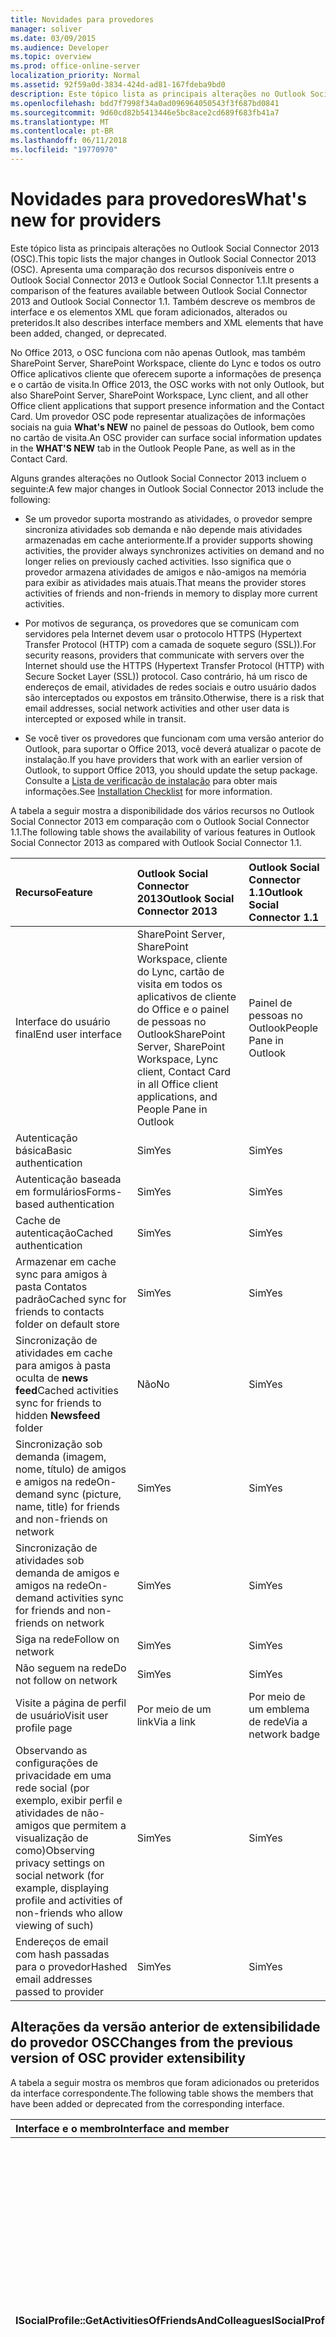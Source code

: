 ```yaml
---
title: Novidades para provedores
manager: soliver
ms.date: 03/09/2015
ms.audience: Developer
ms.topic: overview
ms.prod: office-online-server
localization_priority: Normal
ms.assetid: 92f59a0d-3834-424d-ad81-167fdeba9bd0
description: Este tópico lista as principais alterações no Outlook Social Connector 2013 (OSC). Apresenta uma comparação dos recursos disponíveis entre o Outlook Social Connector 2013 e Outlook Social Connector 1.1.
ms.openlocfilehash: bdd7f7998f34a0ad096964050543f3f687bd0841
ms.sourcegitcommit: 9d60cd82b5413446e5bc8ace2cd689f683fb41a7
ms.translationtype: MT
ms.contentlocale: pt-BR
ms.lasthandoff: 06/11/2018
ms.locfileid: "19770970"
---
```

# <a name="whats-new-for-providers"></a><span data-ttu-id="fa297-104">Novidades para provedores</span><span class="sxs-lookup"><span data-stu-id="fa297-104">What's new for providers</span></span>

<span data-ttu-id="fa297-105">Este tópico lista as principais alterações no Outlook Social Connector 2013 (OSC).</span><span class="sxs-lookup"><span data-stu-id="fa297-105">This topic lists the major changes in Outlook Social Connector 2013 (OSC).</span></span> <span data-ttu-id="fa297-106">Apresenta uma comparação dos recursos disponíveis entre o Outlook Social Connector 2013 e Outlook Social Connector 1.1.</span><span class="sxs-lookup"><span data-stu-id="fa297-106">It presents a comparison of the features available between Outlook Social Connector 2013 and Outlook Social Connector 1.1.</span></span> <span data-ttu-id="fa297-107">Também descreve os membros de interface e os elementos XML que foram adicionados, alterados ou preteridos.</span><span class="sxs-lookup"><span data-stu-id="fa297-107">It also describes interface members and XML elements that have been added, changed, or deprecated.</span></span> 
  
<span data-ttu-id="fa297-108">No Office 2013, o OSC funciona com não apenas Outlook, mas também SharePoint Server, SharePoint Workspace, cliente do Lync e todos os outro Office aplicativos cliente que oferecem suporte a informações de presença e o cartão de visita.</span><span class="sxs-lookup"><span data-stu-id="fa297-108">In Office 2013, the OSC works with not only Outlook, but also SharePoint Server, SharePoint Workspace, Lync client, and all other Office client applications that support presence information and the Contact Card.</span></span> <span data-ttu-id="fa297-109">Um provedor OSC pode representar atualizações de informações sociais na guia **What's NEW** no painel de pessoas do Outlook, bem como no cartão de visita.</span><span class="sxs-lookup"><span data-stu-id="fa297-109">An OSC provider can surface social information updates in the **WHAT'S NEW** tab in the Outlook People Pane, as well as in the Contact Card.</span></span> 
  
<span data-ttu-id="fa297-110">Alguns grandes alterações no Outlook Social Connector 2013 incluem o seguinte:</span><span class="sxs-lookup"><span data-stu-id="fa297-110">A few major changes in Outlook Social Connector 2013 include the following:</span></span> 
  
- <span data-ttu-id="fa297-111">Se um provedor suporta mostrando as atividades, o provedor sempre sincroniza atividades sob demanda e não depende mais atividades armazenadas em cache anteriormente.</span><span class="sxs-lookup"><span data-stu-id="fa297-111">If a provider supports showing activities, the provider always synchronizes activities on demand and no longer relies on previously cached activities.</span></span> <span data-ttu-id="fa297-112">Isso significa que o provedor armazena atividades de amigos e não-amigos na memória para exibir as atividades mais atuais.</span><span class="sxs-lookup"><span data-stu-id="fa297-112">That means the provider stores activities of friends and non-friends in memory to display more current activities.</span></span>
    
- <span data-ttu-id="fa297-113">Por motivos de segurança, os provedores que se comunicam com servidores pela Internet devem usar o protocolo HTTPS (Hypertext Transfer Protocol (HTTP) com a camada de soquete seguro (SSL)).</span><span class="sxs-lookup"><span data-stu-id="fa297-113">For security reasons, providers that communicate with servers over the Internet should use the HTTPS (Hypertext Transfer Protocol (HTTP) with Secure Socket Layer (SSL)) protocol.</span></span> <span data-ttu-id="fa297-114">Caso contrário, há um risco de endereços de email, atividades de redes sociais e outro usuário dados são interceptados ou expostos em trânsito.</span><span class="sxs-lookup"><span data-stu-id="fa297-114">Otherwise, there is a risk that email addresses, social network activities and other user data is intercepted or exposed while in transit.</span></span>
    
- <span data-ttu-id="fa297-115">Se você tiver os provedores que funcionam com uma versão anterior do Outlook, para suportar o Office 2013, você deverá atualizar o pacote de instalação.</span><span class="sxs-lookup"><span data-stu-id="fa297-115">If you have providers that work with an earlier version of Outlook, to support Office 2013, you should update the setup package.</span></span> <span data-ttu-id="fa297-116">Consulte a [Lista de verificação de instalação](installation-checklist.md) para obter mais informações.</span><span class="sxs-lookup"><span data-stu-id="fa297-116">See [Installation Checklist](installation-checklist.md) for more information.</span></span> 
    
<span data-ttu-id="fa297-117">A tabela a seguir mostra a disponibilidade dos vários recursos no Outlook Social Connector 2013 em comparação com o Outlook Social Connector 1.1.</span><span class="sxs-lookup"><span data-stu-id="fa297-117">The following table shows the availability of various features in Outlook Social Connector 2013 as compared with Outlook Social Connector 1.1.</span></span>
  
|<span data-ttu-id="fa297-118">**Recurso**</span><span class="sxs-lookup"><span data-stu-id="fa297-118">**Feature**</span></span>|<span data-ttu-id="fa297-119">**Outlook Social Connector 2013**</span><span class="sxs-lookup"><span data-stu-id="fa297-119">**Outlook Social Connector 2013**</span></span>|<span data-ttu-id="fa297-120">**Outlook Social Connector 1.1**</span><span class="sxs-lookup"><span data-stu-id="fa297-120">**Outlook Social Connector 1.1**</span></span>|
|:-----|:-----|:-----|
|<span data-ttu-id="fa297-121">Interface do usuário final</span><span class="sxs-lookup"><span data-stu-id="fa297-121">End user interface</span></span>  <br/> |<span data-ttu-id="fa297-122">SharePoint Server, SharePoint Workspace, cliente do Lync, cartão de visita em todos os aplicativos de cliente do Office e o painel de pessoas no Outlook</span><span class="sxs-lookup"><span data-stu-id="fa297-122">SharePoint Server, SharePoint Workspace, Lync client, Contact Card in all Office client applications, and People Pane in Outlook</span></span>  <br/> |<span data-ttu-id="fa297-123">Painel de pessoas no Outlook</span><span class="sxs-lookup"><span data-stu-id="fa297-123">People Pane in Outlook</span></span>  <br/> |
|<span data-ttu-id="fa297-124">Autenticação básica</span><span class="sxs-lookup"><span data-stu-id="fa297-124">Basic authentication</span></span>  <br/> |<span data-ttu-id="fa297-125">Sim</span><span class="sxs-lookup"><span data-stu-id="fa297-125">Yes</span></span>  <br/> |<span data-ttu-id="fa297-126">Sim</span><span class="sxs-lookup"><span data-stu-id="fa297-126">Yes</span></span>  <br/> |
|<span data-ttu-id="fa297-127">Autenticação baseada em formulários</span><span class="sxs-lookup"><span data-stu-id="fa297-127">Forms-based authentication</span></span>  <br/> |<span data-ttu-id="fa297-128">Sim</span><span class="sxs-lookup"><span data-stu-id="fa297-128">Yes</span></span>  <br/> |<span data-ttu-id="fa297-129">Sim</span><span class="sxs-lookup"><span data-stu-id="fa297-129">Yes</span></span>  <br/> |
|<span data-ttu-id="fa297-130">Cache de autenticação</span><span class="sxs-lookup"><span data-stu-id="fa297-130">Cached authentication</span></span>  <br/> |<span data-ttu-id="fa297-131">Sim</span><span class="sxs-lookup"><span data-stu-id="fa297-131">Yes</span></span>  <br/> |<span data-ttu-id="fa297-132">Sim</span><span class="sxs-lookup"><span data-stu-id="fa297-132">Yes</span></span>  <br/> |
|<span data-ttu-id="fa297-133">Armazenar em cache sync para amigos à pasta Contatos padrão</span><span class="sxs-lookup"><span data-stu-id="fa297-133">Cached sync for friends to contacts folder on default store</span></span>  <br/> |<span data-ttu-id="fa297-134">Sim</span><span class="sxs-lookup"><span data-stu-id="fa297-134">Yes</span></span>  <br/> |<span data-ttu-id="fa297-135">Sim</span><span class="sxs-lookup"><span data-stu-id="fa297-135">Yes</span></span>  <br/> |
|<span data-ttu-id="fa297-136">Sincronização de atividades em cache para amigos à pasta oculta de **news feed**</span><span class="sxs-lookup"><span data-stu-id="fa297-136">Cached activities sync for friends to hidden **Newsfeed** folder</span></span>  <br/> |<span data-ttu-id="fa297-137">Não</span><span class="sxs-lookup"><span data-stu-id="fa297-137">No</span></span>  <br/> |<span data-ttu-id="fa297-138">Sim</span><span class="sxs-lookup"><span data-stu-id="fa297-138">Yes</span></span>  <br/> |
|<span data-ttu-id="fa297-139">Sincronização sob demanda (imagem, nome, título) de amigos e amigos na rede</span><span class="sxs-lookup"><span data-stu-id="fa297-139">On-demand sync (picture, name, title) for friends and non-friends on network</span></span>  <br/> |<span data-ttu-id="fa297-140">Sim</span><span class="sxs-lookup"><span data-stu-id="fa297-140">Yes</span></span>  <br/> |<span data-ttu-id="fa297-141">Sim</span><span class="sxs-lookup"><span data-stu-id="fa297-141">Yes</span></span>  <br/> |
|<span data-ttu-id="fa297-142">Sincronização de atividades sob demanda de amigos e amigos na rede</span><span class="sxs-lookup"><span data-stu-id="fa297-142">On-demand activities sync for friends and non-friends on network</span></span>  <br/> |<span data-ttu-id="fa297-143">Sim</span><span class="sxs-lookup"><span data-stu-id="fa297-143">Yes</span></span>  <br/> |<span data-ttu-id="fa297-144">Sim</span><span class="sxs-lookup"><span data-stu-id="fa297-144">Yes</span></span>  <br/> |
|<span data-ttu-id="fa297-145">Siga na rede</span><span class="sxs-lookup"><span data-stu-id="fa297-145">Follow on network</span></span>  <br/> |<span data-ttu-id="fa297-146">Sim</span><span class="sxs-lookup"><span data-stu-id="fa297-146">Yes</span></span>  <br/> |<span data-ttu-id="fa297-147">Sim</span><span class="sxs-lookup"><span data-stu-id="fa297-147">Yes</span></span>  <br/> |
|<span data-ttu-id="fa297-148">Não seguem na rede</span><span class="sxs-lookup"><span data-stu-id="fa297-148">Do not follow on network</span></span>  <br/> |<span data-ttu-id="fa297-149">Sim</span><span class="sxs-lookup"><span data-stu-id="fa297-149">Yes</span></span>  <br/> |<span data-ttu-id="fa297-150">Sim</span><span class="sxs-lookup"><span data-stu-id="fa297-150">Yes</span></span>  <br/> |
|<span data-ttu-id="fa297-151">Visite a página de perfil de usuário</span><span class="sxs-lookup"><span data-stu-id="fa297-151">Visit user profile page</span></span>  <br/> |<span data-ttu-id="fa297-152">Por meio de um link</span><span class="sxs-lookup"><span data-stu-id="fa297-152">Via a link</span></span>  <br/> |<span data-ttu-id="fa297-153">Por meio de um emblema de rede</span><span class="sxs-lookup"><span data-stu-id="fa297-153">Via a network badge</span></span>  <br/> |
|<span data-ttu-id="fa297-154">Observando as configurações de privacidade em uma rede social (por exemplo, exibir perfil e atividades de não-amigos que permitem a visualização de como)</span><span class="sxs-lookup"><span data-stu-id="fa297-154">Observing privacy settings on social network (for example, displaying profile and activities of non-friends who allow viewing of such)</span></span>  <br/> |<span data-ttu-id="fa297-155">Sim</span><span class="sxs-lookup"><span data-stu-id="fa297-155">Yes</span></span>  <br/> |<span data-ttu-id="fa297-156">Sim</span><span class="sxs-lookup"><span data-stu-id="fa297-156">Yes</span></span>  <br/> |
|<span data-ttu-id="fa297-157">Endereços de email com hash passadas para o provedor</span><span class="sxs-lookup"><span data-stu-id="fa297-157">Hashed email addresses passed to provider</span></span>  <br/> |<span data-ttu-id="fa297-158">Sim</span><span class="sxs-lookup"><span data-stu-id="fa297-158">Yes</span></span>  <br/> |<span data-ttu-id="fa297-159">Sim</span><span class="sxs-lookup"><span data-stu-id="fa297-159">Yes</span></span>  <br/> |

<span data-ttu-id="fa297-160"><a name="OlSocialConnector_Changes"> </a></span><span class="sxs-lookup"><span data-stu-id="fa297-160"></span></span>

## <a name="changes-from-the-previous-version-of-osc-provider-extensibility"></a><span data-ttu-id="fa297-161">Alterações da versão anterior de extensibilidade do provedor OSC</span><span class="sxs-lookup"><span data-stu-id="fa297-161">Changes from the previous version of OSC provider extensibility</span></span>

<span data-ttu-id="fa297-162">A tabela a seguir mostra os membros que foram adicionados ou preteridos da interface correspondente.</span><span class="sxs-lookup"><span data-stu-id="fa297-162">The following table shows the members that have been added or deprecated from the corresponding interface.</span></span>
  
|<span data-ttu-id="fa297-163">**Interface e o membro**</span><span class="sxs-lookup"><span data-stu-id="fa297-163">**Interface and member**</span></span>|<span data-ttu-id="fa297-164">**Comment**</span><span class="sxs-lookup"><span data-stu-id="fa297-164">**Comment**</span></span>|
|:-----|:-----|
|<span data-ttu-id="fa297-165">**ISocialProfile::GetActivitiesOfFriendsAndColleagues**</span><span class="sxs-lookup"><span data-stu-id="fa297-165">**ISocialProfile::GetActivitiesOfFriendsAndColleagues**</span></span> <br/> |<span data-ttu-id="fa297-166">Obsoleto no conector Social do Outlook 2013.</span><span class="sxs-lookup"><span data-stu-id="fa297-166">Deprecated in Outlook Social Connector 2013.</span></span> <span data-ttu-id="fa297-167">Observe que **ISocialSession::GetActivities** também foi preterido desde o Outlook Social Connector 1.1.</span><span class="sxs-lookup"><span data-stu-id="fa297-167">Note that **ISocialSession::GetActivities** has also been deprecated since Outlook Social Connector 1.1.</span></span>  <br/> <span data-ttu-id="fa297-168">Para sincronizar os feeds de atividades, você deve implementar o método [ISocialSession2::GetActivitiesEx](isocialsession2-getactivitiesex.md) .</span><span class="sxs-lookup"><span data-stu-id="fa297-168">To synchronize activity feeds, you should implement the [ISocialSession2::GetActivitiesEx](isocialsession2-getactivitiesex.md) method.</span></span> <span data-ttu-id="fa297-169">Defina **dynamicActivitiesLookupEx** como **true**, que solicitará que o OSC chamada **ISocialSession2::GetActivitiesEx** em vez disso.</span><span class="sxs-lookup"><span data-stu-id="fa297-169">Set **dynamicActivitiesLookupEx** as **true**, which will prompt the OSC to call **ISocialSession2::GetActivitiesEx** instead.</span></span>  <br/> |
   
<span data-ttu-id="fa297-170">A tabela a seguir mostra os elementos de esquema que foram alterados.</span><span class="sxs-lookup"><span data-stu-id="fa297-170">The following table shows the schema elements that have changed.</span></span>
  
|<span data-ttu-id="fa297-171">**Elemento de esquema**</span><span class="sxs-lookup"><span data-stu-id="fa297-171">**Schema element**</span></span>|<span data-ttu-id="fa297-172">**Comment**</span><span class="sxs-lookup"><span data-stu-id="fa297-172">**Comment**</span></span>|
|:-----|:-----|
|<span data-ttu-id="fa297-173">**capabilities**</span><span class="sxs-lookup"><span data-stu-id="fa297-173">**capabilities**</span></span> <br/> |<span data-ttu-id="fa297-174">Adicionado no Outlook Social Connector 2013: **allowChangesToAutoConfigure** elemento.</span><span class="sxs-lookup"><span data-stu-id="fa297-174">Added in Outlook Social Connector 2013: **allowChangesToAutoConfigure** element.</span></span>  <br/> <span data-ttu-id="fa297-175">Reduzidos no Outlook Social Connector 2013: **cacheActivities** elemento.</span><span class="sxs-lookup"><span data-stu-id="fa297-175">Deprecated in Outlook Social Connector 2013: **cacheActivities** element.</span></span>  <br/> |
|<span data-ttu-id="fa297-176">**person**</span><span class="sxs-lookup"><span data-stu-id="fa297-176">**person**</span></span> <br/> |<span data-ttu-id="fa297-177">Adicionado no Outlook Social Connector 2013: **askmeabout**, **businessAddress**, **Cidade do endereço comercial**, **businessCountryOrRegion**, **businessState**, **businessZip**, **setores**, **interesses**, ** local**, elementos **otherAddress**, **otherCity**, **otherCountryOrRegion**, **otherState**, **otherZip**, **habilidades**, **escolas**e **site** .</span><span class="sxs-lookup"><span data-stu-id="fa297-177">Added in Outlook Social Connector 2013: **askmeabout**, **businessAddress**, **businessCity**, **businessCountryOrRegion**, **businessState**, **businessZip**, **industries**, **interests**, **location**, **otherAddress**, **otherCity**, **otherCountryOrRegion**, **otherState**, **otherZip**, **skills**, **schools**, and **website** elements.</span></span>  <br/> |
   
## <a name="see-also"></a><span data-ttu-id="fa297-178">Confira também</span><span class="sxs-lookup"><span data-stu-id="fa297-178">See also</span></span>

- [<span data-ttu-id="fa297-179">XML para recursos</span><span class="sxs-lookup"><span data-stu-id="fa297-179">XML for Capabilities</span></span>](xml-for-capabilities.md)
- [<span data-ttu-id="fa297-180">XML para amigos</span><span class="sxs-lookup"><span data-stu-id="fa297-180">XML for Friends</span></span>](xml-for-friends.md)
- [<span data-ttu-id="fa297-181">Introdução ao desenvolvimento de um Outlook Social Connector Provider</span><span class="sxs-lookup"><span data-stu-id="fa297-181">Getting Started with Developing an Outlook Social Connector Provider</span></span>](getting-started-with-developing-an-outlook-social-connector-provider.md)

